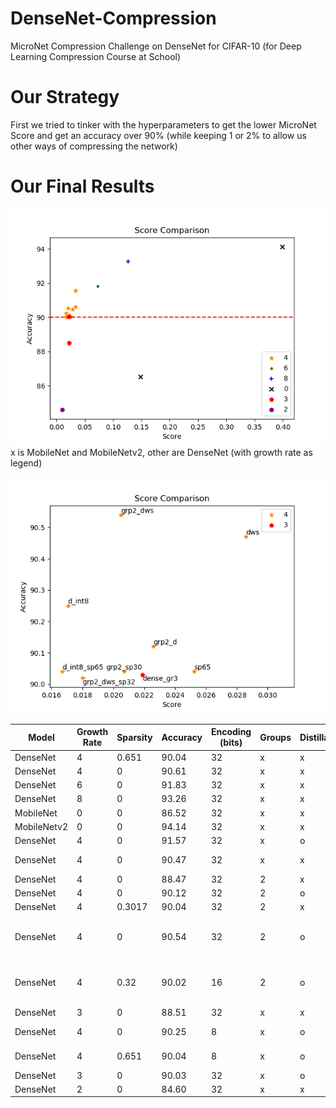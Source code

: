 # DenseNet-Compression
MicroNet Compression Challenge on DenseNet for CIFAR-10 (for Deep Learning Compression Course at School)
# Our Strategy
First we tried to tinker with the hyperparameters to get the lower MicroNet Score and get an accuracy over 90% (while keeping 1 or 2% to allow us other ways of compressing the network)
# Our Final Results 

![Results](resources\score_comp.png)
x is MobileNet and MobileNetv2, other are DenseNet (with growth rate as legend)

![Best Results](resources\score_comp_best.png)




| Model       | Growth Rate | Sparsity | Accuracy | Encoding (bits) | Groups | Distillation | Score   | Comment                                   | Params | Name                     |
| ----------- | ----------- | -------- | -------- | --------------- | ------ | ------------ | ------- | ----------------------------------------- | ------ | ------------------------ |
| DenseNet    | 4           | 0.651    | 90.04    | 32              | x      | x            | 0.02524 |                                           | 70922  | dense_gr4_sp65           |
| DenseNet    | 4           | 0        | 90.61    | 32              | x      | x            | 0.0335  |                                           | 70922  | dense_gr4                |
| DenseNet    | 6           | 0        | 91.83    | 32              | x      | x            | 0.0729  |                                           | 150610 | dense_gr6                |
| DenseNet    | 8           | 0        | 93.26    | 32              | x      | x            | 0.127   |                                           | 259786 | dense_gr8                |
| MobileNet   | 0           | 0        | 86.52    | 32              | x      | x            | 0.1481  |                                           | 303173 | mbn                      |
| MobileNetv2 | 0           | 0        | 94.14    | 32              | x      | x            | 0.3994  |                                           | 158045 | mbnv2                    |
| DenseNet    | 4           | 0        | 91.57    | 32              | x      | o            | 0.0335  |                                           | 70922  | dense_gr4_dist           |
| DenseNet    | 4           | 0        | 90.47    | 32              | x      | x            | 0.0286  | Depthwise-Decomposition                   | 66282  | dense_gr4_dws            |
| DenseNet    | 4           | 0        | 88.47    | 32              | 2      | x            | 0.0226  |                                           | 35461  | dense_gr4_grp2           |
| DenseNet    | 4           | 0        | 90.12    | 32              | 2      | o            | 0.0226  |                                           | 35461  | dense_gr4_grp2_dist      |
| DenseNet    | 4           | 0.3017   | 90.04    | 32              | 2      | x            | 0.0207  |                                           | 35461  | dense_gr4_grp2_sp30      |
| DenseNet    | 4           | 0        | 90.54    | 32              | 2      | o            | 0.0205  | Depthwise-Decomposition, groups sur conv1 | 66282  | dense_gr4_grp2_dws       |
| DenseNet    | 4           | 0.32     | 90.02    | 16              | 2      | o            | 0.018   | Depthwise-Decomposition, groups sur conv1 | 66282  | dense_gr4_grp2_dws_sp32  |
| DenseNet    | 3           | 0        | 88.51    | 32              | x      | x            | 0.0219  |                                           | 34631  | dense_gr3                |
| DenseNet    | 4           | 0        | 90.25    | 8               | x      | o            | 0.01706 | distill pré ptq quant int8                | 70922  | dense_gr4_dist_int8      |
| DenseNet    | 4           | 0.651    | 90.04    | 8               | x      | o            | 0.0167  | local quant int8 and sparse               | 70922  | dense_gr4_dist_int8_sp65 |
| DenseNet    | 3           | 0        | 90.03    | 32              | x      | o            | 0.0219  |                                           | 34631  | dense_gr3                |
| DenseNet    | 2           | 0        | 84.60    | 32              | x      | x            | 0.0102  |                                           | 16389  | dense_gr2                |
